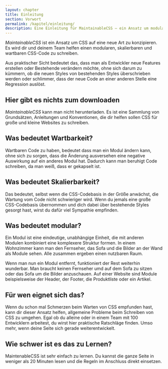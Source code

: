```yaml
---
layout: chapter
title: Einleitung
section: Vorwort
permalink: /kapitel/einleitung/
description: Eine Einleitung für MaintainableCSS – ein Ansatz um modulares, skalierbares und wartbares CSS zu schreiben.
---
```


*MaintainableCSS* ist ein Ansatz um CSS auf eine neue Art zu konzipieren. Es wird dir und deinem Team helfen einen modularen, skalierbaren und wartbaren CSS-Code zu schreiben.

Aus praktischer Sicht bedeutet das, dass man als Entwickler neue Features erstellen oder Bestehende verändern möchte, ohne sich darum zu kümmern, ob die neuen Styles von bestehenden Styles überschrieben werden oder schlimmer, dass der neue Code an einer anderen Stelle eine Regression auslöst.

## Hier gibt es nichts zum downloaden

*MaintainableCSS* kann man nicht herunterladen. Es ist eine Sammlung von Grundsätzen, Anleitungen und Konventionen, die dir helfen sollen CSS für große und kleine Websites zu schreiben.

## Was bedeutet Wartbarkeit?

Wartbaren Code zu haben, bedeutet dass man ein Modul ändern kann, ohne sich zu sorgen, dass die Änderung ausversehen eine negative Auswirkung auf ein anderes Modul hat. Dadurch kann man beruhigt Code schreiben, da man weiß, dass er gekapselt ist.

## Was bedeutet Skalierbarkeit?

Das bedeutet, selbst wenn die CSS-Codebasis in der Größe anwächst, die Wartung vom Code nicht schwieriger wird. Wenn du jemals eine große CSS-Codebasis übernommen und dich dabei über bestehende Styles gesorgt hast, wirst du dafür viel Sympathie empfinden.

## Was bedeutet modular?

Ein Modul ist eine eindeutige, unabhängige Einheit, die mit anderen Modulen kombiniert eine komplexere Struktur formen. In einem Wohnzimmer kann man den Fernseher, das Sofa und die Bilder an der Wand als Module sehen. Alle zusammen ergeben einen nutzbaren Raum.

Wenn man nun ein Modul entfernt, funktioniert der Rest weiterhin wunderbar. Man braucht keinen Fernseher umd auf dem Sofa zu sitzen oder das Sofa um die Bilder anzuschauen. Auf einer Website sind Module beispielsweise der Header, der Footer, die Produktliste oder ein Artikel.

## Für wen eignet sich das?

Wenn du schon mal Schmerzen beim Warten von CSS empfunden hast, kann dir dieser Ansatz helfen, allgemeine Probleme beim Schreiben von CSS zu umgehen. Egal ob du alleine oder in einem Team mit 100 Entwicklern arbeitest, du wirst hier praktische Ratschläge finden. Umso mehr, wenn deine Seite sich gerade weiterentwickelt.

## Wie schwer ist es das zu Lernen?

MaintenableCSS ist sehr einfach zu lernen. Du kannst die ganze Seite in weniger als 20 Minuten lesen und die Regeln im Anschluss direkt einsetzen.
